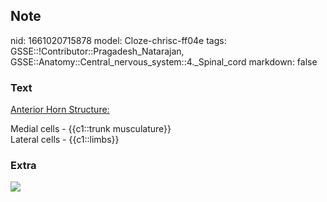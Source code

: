 ## Note
nid: 1661020715878
model: Cloze-chrisc-ff04e
tags: GSSE::!Contributor::Pragadesh_Natarajan, GSSE::Anatomy::Central_nervous_system::4._Spinal_cord
markdown: false

### Text
<u>Anterior Horn Structure:</u>
<div>
  Medial cells - {{c1::trunk musculature}}
</div>
<div>
  Lateral cells - {{c1::limbs}}
</div>

### Extra
<img src="paste-284455684014553.jpg">
